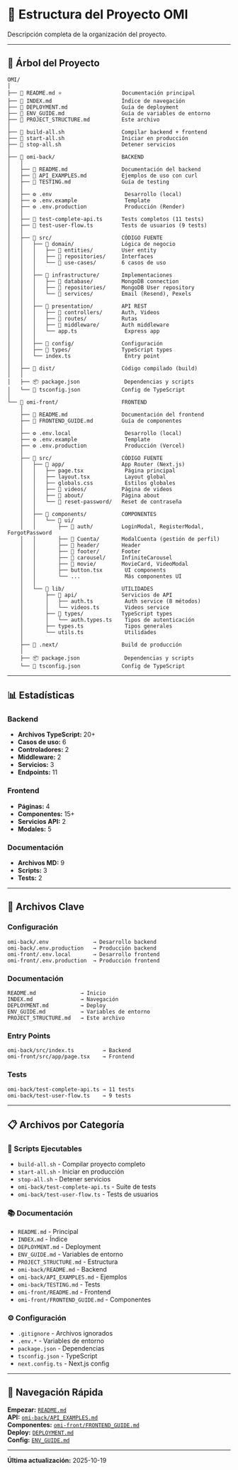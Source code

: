 # 📂 Estructura del Proyecto OMI

Descripción completa de la organización del proyecto.

---

## 🌳 Árbol del Proyecto

```
OMI/
│
├── 📄 README.md ⭐                   Documentación principal
├── 📄 INDEX.md                      Índice de navegación
├── 📄 DEPLOYMENT.md                 Guía de deployment
├── 📄 ENV_GUIDE.md                  Guía de variables de entorno
├── 📄 PROJECT_STRUCTURE.md          Este archivo
│
├── 🔧 build-all.sh                  Compilar backend + frontend
├── 🔧 start-all.sh                  Iniciar en producción
├── 🔧 stop-all.sh                   Detener servicios
│
├── 📁 omi-back/                     BACKEND
│   │
│   ├── 📄 README.md                 Documentación del backend
│   ├── 📄 API_EXAMPLES.md           Ejemplos de uso con curl
│   ├── 📄 TESTING.md                Guía de testing
│   │
│   ├── ⚙️ .env                       Desarrollo (local)
│   ├── ⚙️ .env.example               Template
│   ├── ⚙️ .env.production            Producción (Render)
│   │
│   ├── 🧪 test-complete-api.ts      Tests completos (11 tests)
│   ├── 🧪 test-user-flow.ts         Tests de usuarios (9 tests)
│   │
│   ├── 📁 src/                      CÓDIGO FUENTE
│   │   ├── 📁 domain/               Lógica de negocio
│   │   │   ├── 📁 entities/         User entity
│   │   │   ├── 📁 repositories/     Interfaces
│   │   │   └── 📁 use-cases/        6 casos de uso
│   │   │
│   │   ├── 📁 infrastructure/       Implementaciones
│   │   │   ├── 📁 database/         MongoDB connection
│   │   │   ├── 📁 repositories/     MongoDB User repository
│   │   │   └── 📁 services/         Email (Resend), Pexels
│   │   │
│   │   ├── 📁 presentation/         API REST
│   │   │   ├── 📁 controllers/      Auth, Videos
│   │   │   ├── 📁 routes/           Rutas
│   │   │   ├── 📁 middleware/       Auth middleware
│   │   │   └── app.ts               Express app
│   │   │
│   │   ├── 📁 config/               Configuración
│   │   ├── 📁 types/                TypeScript types
│   │   └── index.ts                 Entry point
│   │
│   ├── 📁 dist/                     Código compilado (build)
│   │
│   ├── 📦 package.json              Dependencias y scripts
│   └── 📝 tsconfig.json             Config de TypeScript
│
└── 📁 omi-front/                    FRONTEND
    │
    ├── 📄 README.md                 Documentación del frontend
    ├── 📄 FRONTEND_GUIDE.md         Guía de componentes
    │
    ├── ⚙️ .env.local                 Desarrollo (local)
    ├── ⚙️ .env.example               Template
    ├── ⚙️ .env.production            Producción (Vercel)
    │
    ├── 📁 src/                      CÓDIGO FUENTE
    │   ├── 📁 app/                  App Router (Next.js)
    │   │   ├── page.tsx             Página principal
    │   │   ├── layout.tsx           Layout global
    │   │   ├── globals.css          Estilos globales
    │   │   ├── 📁 videos/           Página de videos
    │   │   ├── 📁 about/            Página about
    │   │   └── 📁 reset-password/   Reset de contraseña
    │   │
    │   ├── 📁 components/           COMPONENTES
    │   │   └── 📁 ui/
    │   │       ├── 📁 auth/         LoginModal, RegisterModal, ForgotPassword
    │   │       ├── 📁 Cuenta/       ModalCuenta (gestión de perfil)
    │   │       ├── 📁 header/       Header
    │   │       ├── 📁 footer/       Footer
    │   │       ├── 📁 carousel/     InfiniteCarousel
    │   │       ├── 📁 movie/        MovieCard, VideoModal
    │   │       ├── button.tsx       UI components
    │   │       └── ...              Más componentes UI
    │   │
    │   └── 📁 lib/                  UTILIDADES
    │       ├── 📁 api/              Servicios de API
    │       │   ├── auth.ts          Auth service (8 métodos)
    │       │   └── videos.ts        Videos service
    │       ├── 📁 types/            TypeScript types
    │       │   └── auth.types.ts    Tipos de autenticación
    │       ├── types.ts             Tipos generales
    │       └── utils.ts             Utilidades
    │
    ├── 📁 .next/                    Build de producción
    │
    ├── 📦 package.json              Dependencias y scripts
    └── 📝 tsconfig.json             Config de TypeScript
```

---

## 📊 Estadísticas

### Backend
- **Archivos TypeScript:** 20+
- **Casos de uso:** 6
- **Controladores:** 2
- **Middleware:** 2
- **Servicios:** 3
- **Endpoints:** 11

### Frontend
- **Páginas:** 4
- **Componentes:** 15+
- **Servicios API:** 2
- **Modales:** 5

### Documentación
- **Archivos MD:** 9
- **Scripts:** 3
- **Tests:** 2

---

## 🔑 Archivos Clave

### Configuración

```
omi-back/.env              → Desarrollo backend
omi-back/.env.production   → Producción backend
omi-front/.env.local       → Desarrollo frontend
omi-front/.env.production  → Producción frontend
```

### Documentación

```
README.md              → Inicio
INDEX.md               → Navegación
DEPLOYMENT.md          → Deploy
ENV_GUIDE.md           → Variables de entorno
PROJECT_STRUCTURE.md   → Este archivo
```

### Entry Points

```
omi-back/src/index.ts         → Backend
omi-front/src/app/page.tsx    → Frontend
```

### Tests

```
omi-back/test-complete-api.ts → 11 tests
omi-back/test-user-flow.ts    → 9 tests
```

---

## 📋 Archivos por Categoría

### 🔧 Scripts Ejecutables
- `build-all.sh` - Compilar proyecto completo
- `start-all.sh` - Iniciar en producción
- `stop-all.sh` - Detener servicios
- `omi-back/test-complete-api.ts` - Suite de tests
- `omi-back/test-user-flow.ts` - Tests de usuarios

### 📚 Documentación
- `README.md` - Principal
- `INDEX.md` - Índice
- `DEPLOYMENT.md` - Deployment
- `ENV_GUIDE.md` - Variables de entorno
- `PROJECT_STRUCTURE.md` - Estructura
- `omi-back/README.md` - Backend
- `omi-back/API_EXAMPLES.md` - Ejemplos
- `omi-back/TESTING.md` - Tests
- `omi-front/README.md` - Frontend
- `omi-front/FRONTEND_GUIDE.md` - Componentes

### ⚙️ Configuración
- `.gitignore` - Archivos ignorados
- `.env.*` - Variables de entorno
- `package.json` - Dependencias
- `tsconfig.json` - TypeScript
- `next.config.ts` - Next.js config

---

## 🎯 Navegación Rápida

**Empezar:** [`README.md`](./README.md)  
**API:** [`omi-back/API_EXAMPLES.md`](./omi-back/API_EXAMPLES.md)  
**Componentes:** [`omi-front/FRONTEND_GUIDE.md`](./omi-front/FRONTEND_GUIDE.md)  
**Deploy:** [`DEPLOYMENT.md`](./DEPLOYMENT.md)  
**Config:** [`ENV_GUIDE.md`](./ENV_GUIDE.md)  

---

**Última actualización:** 2025-10-19

